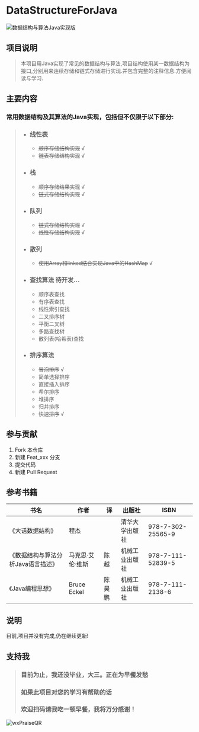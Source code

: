 # DataStructureForJava

![数据结构与算法Java实现版](https://gitee.com/ShaoxiongDu/imageBed/raw/master/%E6%95%B0%E6%8D%AE%E7%BB%93%E6%9E%84%E4%B8%8E%E7%AE%97%E6%B3%95Java%E5%AE%9E%E7%8E%B0%E7%89%88.jpg)


## 项目说明
> 本项目用Java实现了常见的数据结构与算法,项目结构使用某一数据结构为接口,分别用来连续存储和链式存储进行实现.并包含完整的注释信息.方便阅读与学习.

## 主要内容

### 常用数据结构及其算法的Java实现，包括但不仅限于以下部分:

>- ### 线性表
>
>    - ~~顺序存储结构实现~~  √
>    - ~~链表存储结构实现~~ √ 
>
>- ### 栈
>
>    - ~~顺序存储结果实现~~ √
>    - ~~链式存储结构实现~~ √
>
>- ### 队列
>
>    - ~~链式存储结构实现~~ √
>    - ~~线性存储结构实现~~ √
>
>- ### 散列
>
>    - ~~使用Array和linked结合实现Java中的HashMap~~ √
> 
>- ### 查找算法 待开发...
>
>    - 顺序表查找
>    - 有序表查找
>    - 线性索引查找
>    - 二叉排序树
>    - 平衡二叉树
>    - 多路查找树
>    - 散列表(哈希表)查找
>
>- ### 排序算法 
>
>    - ~~冒泡排序~~ √ 
>    - 简单选择排序
>    - 直接插入排序
>    - 希尔排序
>    - 堆排序
>    - 归并排序
>    - ~~快速排序~~ √

## 参与贡献
1. Fork 本仓库
2. 新建 Feat_xxx 分支
3. 提交代码
4. 新建 Pull Request

## 参考书籍

| 书名                               | 作者             | 译     | 出版社         | ISBN              |
| ---------------------------------- | ---------------- | ------ | -------------- | ----------------- |
| 《大话数据结构》                   | 程杰             |        | 清华大学出版社 | 978-7-302-25565-9 |
| 《数据结构与算法分析Java语言描述》 | 马克思·艾伦·维斯 | 陈越   | 机械工业出版社 | 978-7-111-52839-5 |
| 《Java编程思想》                   | Bruce Eckel      | 陈昊鹏 | 机械工业出版社 | 978-7-111-2138-6  |

## 说明

目前,项目并没有完成,仍在继续更新!

## 支持我

> ### 目前为止，我还没毕业，大三。正在为早餐发愁
> ### 如果此项目对您的学习有帮助的话
> ### 欢迎扫码请我吃一顿早餐，我将万分感谢！
![wxPraiseQR](https://gitee.com/ShaoxiongDu/imageBed/raw/master/wxPraiseQR.png)